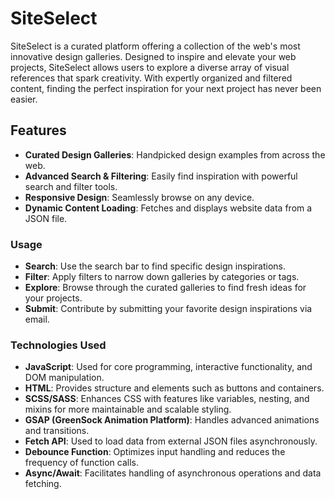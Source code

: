 # SiteSelect

SiteSelect is a curated platform offering a collection of the web's most innovative design galleries. Designed to inspire and elevate your web projects, SiteSelect allows users to explore a diverse array of visual references that spark creativity. With expertly organized and filtered content, finding the perfect inspiration for your next project has never been easier.

## Features

-   **Curated Design Galleries**: Handpicked design examples from across the web.
-   **Advanced Search & Filtering**: Easily find inspiration with powerful search and filter tools.
-   **Responsive Design**: Seamlessly browse on any device.
-   **Dynamic Content Loading**: Fetches and displays website data from a JSON file.

### Usage

-   **Search**: Use the search bar to find specific design inspirations.
-   **Filter**: Apply filters to narrow down galleries by categories or tags.
-   **Explore**: Browse through the curated galleries to find fresh ideas for your projects.
-   **Submit**: Contribute by submitting your favorite design inspirations via email.

### Technologies Used

-   **JavaScript**: Used for core programming, interactive functionality, and DOM manipulation.
-   **HTML**: Provides structure and elements such as buttons and containers.
-   **SCSS/SASS**: Enhances CSS with features like variables, nesting, and mixins for more maintainable and scalable styling.
-   **GSAP (GreenSock Animation Platform)**: Handles advanced animations and transitions.
-   **Fetch API**: Used to load data from external JSON files asynchronously.
-   **Debounce Function**: Optimizes input handling and reduces the frequency of function calls.
-   **Async/Await**: Facilitates handling of asynchronous operations and data fetching.
